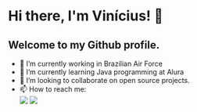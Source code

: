 # Hi there, I'm Vinícius! 👋
## Welcome to my Github profile.

- 🔭 I’m currently working in Brazilian Air Force
- 🌱 I’m currently learning Java programming at Alura
- 👯 I’m looking to collaborate on open source projects.
- 📫 How to reach me: <div>
<a href="https://instagram.com/ricarte13" target="_blank"><img loading="lazy" src="https://img.shields.io/badge/-Instagram-%23E4405F?style=for-the-badge&logo=instagram&logoColor=white" target="_blank"></a>
<a href="https://www.linkedin.com/in/vinicius-ricarte-2aa00ba9/" target="_blank"><img loading="lazy" src="https://img.shields.io/badge/-LinkedIn-%230077B5?style=for-the-badge&logo=linkedin&logoColor=white" target="_blank"></a>   
</div>



